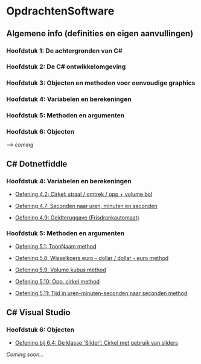 # OpdrachtenSoftware
## Algemene info (definities en eigen aanvullingen)
### Hoofdstuk 1: De achtergronden van C#
### Hoofdstuk 2: De C# ontwikkelomgeving
### Hoofdstuk 3: Objecten en methoden voor eenvoudige graphics
### Hoofdstuk 4: Variabelen en berekeningen
### Hoofdstuk 5: Methoden en argumenten
### Hoofdstuk 6: Objecten
*--> coming*
## C# Dotnetfiddle

### Hoofdstuk 4: Variabelen en berekeningen

- [Oefening 4.2: Cirkel: straal / omtrek / opp + volume bol](../../../master/dotnetfiddle/Hoofdstuk%204/Oef%204.2.md)

- [Oefening 4.7: Seconden naar uren, minuten en seconden](https://github.com/MathiasV-immalle/portfolio/blob/master/dotnetfiddle/Hoofdstuk%204/Oef%204.7.md)

- [Oefening 4.9: Geldteruggave (Frisdrankautomaat)](https://github.com/MathiasV-immalle/portfolio/blob/master/dotnetfiddle/Hoofdstuk%204/Oef%204.9.md)

### Hoofdstuk 5: Methoden en argumenten

- [Oefening 5.1: ToonNaam method](https://github.com/MathiasV-immalle/portfolio/blob/master/dotnetfiddle/Hoofdstuk%205/Oef%205.1.md)

- [Oefening 5.8: Wisselkoers euro - dollar / dollar - euro method](https://github.com/MathiasV-immalle/portfolio/blob/master/dotnetfiddle/Hoofdstuk%205/Oef%205.8.md)

- [Oefening 5.9: Volume kubus method](https://github.com/MathiasV-immalle/portfolio/blob/master/dotnetfiddle/Hoofdstuk%205/Oef%205.9.md)

- [Oefening 5.10: Opp. cirkel method](https://github.com/MathiasV-immalle/portfolio/blob/master/dotnetfiddle/Hoofdstuk%205/Oef%205.10.md)

- [Oefening 5.11: Tijd in uren-minuten-seconden naar seconden method](https://github.com/MathiasV-immalle/portfolio/blob/master/dotnetfiddle/Hoofdstuk%205/Oef%205.11.md)

## C# Visual Studio

### Hoofdstuk 6: Objecten

- [Oefening bij 6.4: De klasse 'Slider': Cirkel met gebruik van sliders](https://github.com/MathiasV-immalle/portfolio/blob/master/VisualStudio/Hoofdstuk%206/Oef%206.1.md)

*Coming soon...*
